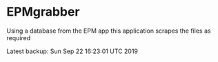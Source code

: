 # EPMgrabber
Using a database from the EPM app this application scrapes the files as required


Latest backup: Sun Sep 22 16:23:01 UTC 2019
